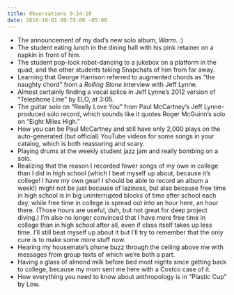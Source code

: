 ```yaml
---
title: Observations 9-24-18
date: 2018-10-01 00:55:00 -05:00
---
```


- The announcement of my dad’s new solo album, *Warm*. :)
- The student eating lunch in the dining hall with his pink retainer on a napkin in front of him.
- The student pop-lock robot-dancing to a jukebox on a platform in the quad, and the other students taking Snapchats of him from far away.
- Learning that George Harrison referred to augmented chords as “the naughty chord” from a *Rolling Stone* interview with Jeff Lynne.
- Almost certainly finding a vocal splice in Jeff Lynne’s 2012 version of “Telephone Line” by ELO, at 3:05.
- The guitar solo on “Really Love You” from Paul McCartney’s Jeff Lynne-produced solo record, which sounds like it quotes Roger McGuinn’s solo on “Eight Miles High.”
- How you can be Paul McCartney and still have only 2,000 plays on the auto-generated (but official) YouTube videos for some songs in your catalog, which is both reassuring and scary.
- Playing drums at the weekly student jazz jam and really bombing on a solo.
- Realizing that the reason I recorded fewer songs of my own in college than I did in high school (which I beat myself up about, because it’s college! I have my own gear! I should be able to record an album a week!) might not be just because of laziness, but also because free time in high school is in big uninterrupted blocks of time after school each day, while free time in college is spread out into an hour here, an hour there. (Those hours are useful, duh, but not great for deep project diving.) I’m also no longer convinced that I have more free time in college than in high school after all, even if class itself takes up less time. I’ll still beat myself up about it but I’ll try to remember that the only cure is to make some more stuff now.
- Hearing my housemate’s phone buzz through the ceiling above me with messages from group texts of which we’re both a part.
- Having a glass of almond milk before bed most nights since getting back to college, because my mom sent me here with a Costco case of it.
- How everything you need to know about anthropology is in “Plastic Cup” by Low.
